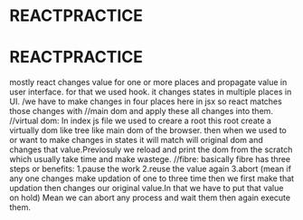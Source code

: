 ﻿# REACTPRACTICE
# REACTPRACTICE
mostly react changes value for one or more places and propagate value in user interface.
for that we used hook.
it changes states in multiple places in UI.
/we have to make changes in four places here in jsx so react matches those changes with
    //main dom and apply these  all changes into them.
//virtual dom:
In index js file we used to creare a root this root create a virtually dom like tree like main dom of the browser.
then when we used to or want to make changes in states it will match will original dom and 
changes that value.Previosuly we reload and print the dom from the scratch which usually take time and  make wastege.
//fibre:
basically fibre has three steps or benefits:
1.pause the work
2.reuse the value again
3.abort (mean if any one changes make updation of one to three time then we first make that updation then changes our original value.In that we have to put that value on hold)
Mean we can abort any process and wait them then again execute them.
